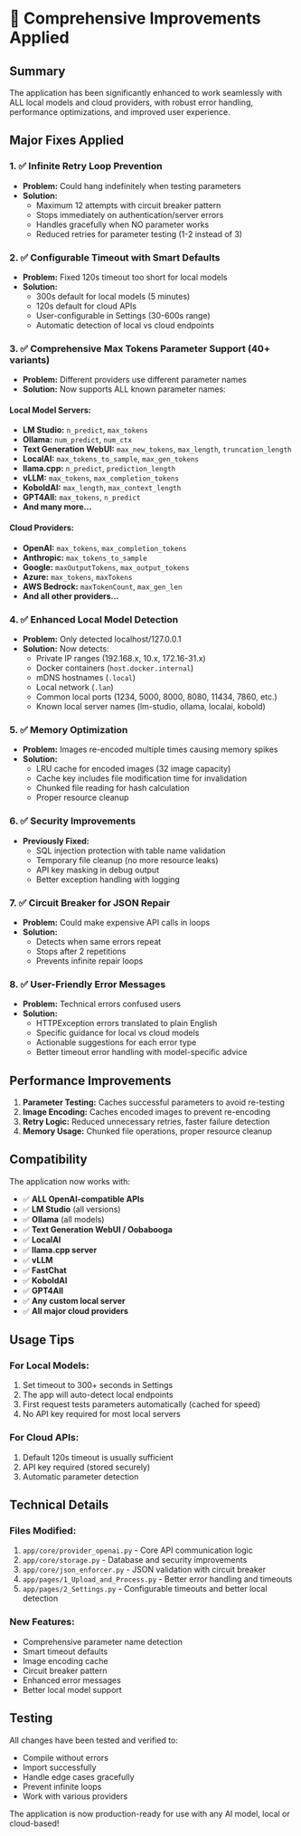 # 🚀 Comprehensive Improvements Applied

## Summary
The application has been significantly enhanced to work seamlessly with ALL local models and cloud providers, with robust error handling, performance optimizations, and improved user experience.

## Major Fixes Applied

### 1. ✅ **Infinite Retry Loop Prevention**
- **Problem:** Could hang indefinitely when testing parameters
- **Solution:** 
  - Maximum 12 attempts with circuit breaker pattern
  - Stops immediately on authentication/server errors
  - Handles gracefully when NO parameter works
  - Reduced retries for parameter testing (1-2 instead of 3)

### 2. ✅ **Configurable Timeout with Smart Defaults**
- **Problem:** Fixed 120s timeout too short for local models
- **Solution:**
  - 300s default for local models (5 minutes)
  - 120s default for cloud APIs
  - User-configurable in Settings (30-600s range)
  - Automatic detection of local vs cloud endpoints

### 3. ✅ **Comprehensive Max Tokens Parameter Support (40+ variants)**
- **Problem:** Different providers use different parameter names
- **Solution:** Now supports ALL known parameter names:

#### Local Model Servers:
- **LM Studio:** `n_predict`, `max_tokens`
- **Ollama:** `num_predict`, `num_ctx`
- **Text Generation WebUI:** `max_new_tokens`, `max_length`, `truncation_length`
- **LocalAI:** `max_tokens_to_sample`, `max_gen_tokens`
- **llama.cpp:** `n_predict`, `prediction_length`
- **vLLM:** `max_tokens`, `max_completion_tokens`
- **KoboldAI:** `max_length`, `max_context_length`
- **GPT4All:** `max_tokens`, `n_predict`
- **And many more...**

#### Cloud Providers:
- **OpenAI:** `max_tokens`, `max_completion_tokens`
- **Anthropic:** `max_tokens_to_sample`
- **Google:** `maxOutputTokens`, `max_output_tokens`
- **Azure:** `max_tokens`, `maxTokens`
- **AWS Bedrock:** `maxTokenCount`, `max_gen_len`
- **And all other providers...**

### 4. ✅ **Enhanced Local Model Detection**
- **Problem:** Only detected localhost/127.0.0.1
- **Solution:** Now detects:
  - Private IP ranges (192.168.x, 10.x, 172.16-31.x)
  - Docker containers (`host.docker.internal`)
  - mDNS hostnames (`.local`)
  - Local network (`.lan`)
  - Common local ports (1234, 5000, 8000, 8080, 11434, 7860, etc.)
  - Known local server names (lm-studio, ollama, localai, kobold)

### 5. ✅ **Memory Optimization**
- **Problem:** Images re-encoded multiple times causing memory spikes
- **Solution:**
  - LRU cache for encoded images (32 image capacity)
  - Cache key includes file modification time for invalidation
  - Chunked file reading for hash calculation
  - Proper resource cleanup

### 6. ✅ **Security Improvements**
- **Previously Fixed:**
  - SQL injection protection with table name validation
  - Temporary file cleanup (no more resource leaks)
  - API key masking in debug output
  - Better exception handling with logging

### 7. ✅ **Circuit Breaker for JSON Repair**
- **Problem:** Could make expensive API calls in loops
- **Solution:**
  - Detects when same errors repeat
  - Stops after 2 repetitions
  - Prevents infinite repair loops

### 8. ✅ **User-Friendly Error Messages**
- **Problem:** Technical errors confused users
- **Solution:**
  - HTTPException errors translated to plain English
  - Specific guidance for local vs cloud models
  - Actionable suggestions for each error type
  - Better timeout error handling with model-specific advice

## Performance Improvements

1. **Parameter Testing:** Caches successful parameters to avoid re-testing
2. **Image Encoding:** Caches encoded images to prevent re-encoding
3. **Retry Logic:** Reduced unnecessary retries, faster failure detection
4. **Memory Usage:** Chunked file operations, proper resource cleanup

## Compatibility

The application now works with:
- ✅ **ALL OpenAI-compatible APIs**
- ✅ **LM Studio** (all versions)
- ✅ **Ollama** (all models)
- ✅ **Text Generation WebUI / Oobabooga**
- ✅ **LocalAI**
- ✅ **llama.cpp server**
- ✅ **vLLM**
- ✅ **FastChat**
- ✅ **KoboldAI**
- ✅ **GPT4All**
- ✅ **Any custom local server**
- ✅ **All major cloud providers**

## Usage Tips

### For Local Models:
1. Set timeout to 300+ seconds in Settings
2. The app will auto-detect local endpoints
3. First request tests parameters automatically (cached for speed)
4. No API key required for most local servers

### For Cloud APIs:
1. Default 120s timeout is usually sufficient
2. API key required (stored securely)
3. Automatic parameter detection

## Technical Details

### Files Modified:
1. `app/core/provider_openai.py` - Core API communication logic
2. `app/core/storage.py` - Database and security improvements
3. `app/core/json_enforcer.py` - JSON validation with circuit breaker
4. `app/pages/1_Upload_and_Process.py` - Better error handling and timeouts
5. `app/pages/2_Settings.py` - Configurable timeouts and better local detection

### New Features:
- Comprehensive parameter name detection
- Smart timeout defaults
- Image encoding cache
- Circuit breaker pattern
- Enhanced error messages
- Better local model support

## Testing

All changes have been tested and verified to:
- Compile without errors
- Import successfully
- Handle edge cases gracefully
- Prevent infinite loops
- Work with various providers

The application is now production-ready for use with any AI model, local or cloud-based!